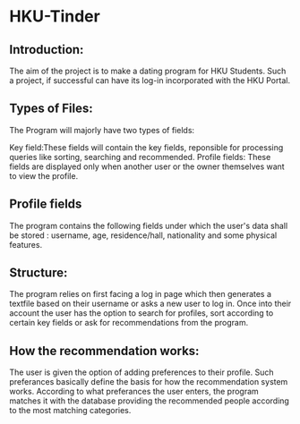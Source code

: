 # HKU-Tinder

## Introduction:
The aim of the project is to make a dating program for HKU Students. Such a project, if successful can have its log-in incorporated with the HKU Portal.

## Types of Files:

The Program will majorly have two types of fields:

Key field:These fields will contain the key fields, reponsible for processing queries like sorting, searching and recommended.
Profile fields: These fields are displayed only when another user or the owner themselves want to view the profile.

## Profile fields 

The program contains the following fields under which the user's data shall be stored : username, age, residence/hall, nationality and some physical features.

## Structure:

The program relies on first facing a log in page which then generates a textfile based on their username or asks a new user to log in. Once into their account the user has the option to search for profiles, sort according to certain key fields or ask for recommendations from the program.

## How the recommendation works:

The user is given the option of adding preferences to their profile. Such preferances basically define the basis for how the recommendation system works. According to what preferances the user enters, the program matches it with the database providing the recommended people according to the most matching categories.
